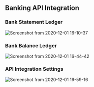 ## Banking API Integration
 
### Bank Statement Ledger

![Screenshot from 2020-12-01 16-10-37](https://user-images.githubusercontent.com/36359901/100730911-b3676f00-33f0-11eb-9b68-4e9fb9c0263d.png)


### Bank Balance Ledger

![Screenshot from 2020-12-01 16-44-42](https://user-images.githubusercontent.com/36359901/100733686-8c12a100-33f4-11eb-81e9-ed79a0339ffb.png)

### API Integration Settings

![Screenshot from 2020-12-01 16-59-16](https://user-images.githubusercontent.com/36359901/100735081-a0579d80-33f6-11eb-8656-e2e8adc6b8ad.png)

